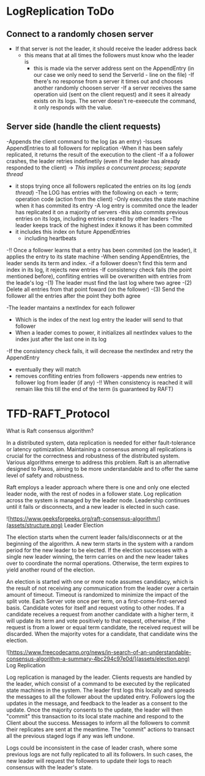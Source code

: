 # LogReplication ToDo

## Connect to a randomly chosen server
- If that server is not the leader, it should receive the leader address back
  - this means that at all times the followers must know who the leader is 
    - this is made via the server address sent on the AppendEntry (in our case we only need to send the ServerId - line on the file)
-If there's no response from a server it times out and chooses another randomly choosen	server
-If a server receives the same operation uid (sent on the client request) and it sees it already exists on its logs. The server doesn't re-exeecute the command, it only responds with the value.

## Server side (handle the client requests)	

-Appends the client command to the log (as an entry)
-Issues AppendEntries to all followers for replication
-When it has been safely replicated, it returns the result of the execution to the client
-If a a follower crashes, the leader retries indefinetily (even if the leader has already responded to the client) -> *This implies a concurrent process; separate thread*
 - it stops trying once all followers replicated the entries on its log (*ends thread*)
-The LOG has entries with the following on each -> term; operation code (action from the client) 
-Only executes the state machine when it has commited its entry	
-A log entry is commited once the leader has replicated it on a majority of servers
 -this also commits previous entries on its logs, including entries created by other leaders
-The leader keeps track of the highest index it knows it has been commited
 - it includes this index on future AppendEntries
   - including heartbeats
		
-!! Once a follower learns that a entry has been commited (on the leader), it applies the entry to its state machine
-When sending AppendEntries, the leader sends its term and index.
 -if a follower doesn't find this term and index in its log, it rejects new entries
-If consistency check fails (the point mentioned before), confliting entries will be overwritten with entries from the leade's log
 -(1) The leader must find the last log where two agree
 -(2) Delete all entries from that point foward (on the follower)
 -(3) Send the follower all the entries after the point they both agree
	
-The leader mantains a nextIndex for each follower	
 - Which is the index of the next log entry the leader will send to that follower
 - When a leader comes to power, it initializes all nextIndex values to the index just after the last one in its log
	
-If the consistency check fails, it will decrease the nextIndex and retry the AppendEntry
 - eventually they will match
 - removes confliting entries from followers
   -appends new entries to follower log from leader (if any)
	-!! When consistency is reached it will remain like this till the end of the term (is guaranteed by RAFT)


# TFD-RAFT_Protocol

What is Raft consensus algorithm?

In a distributed system, data replication is needed for either fault-tolerance or latency optimization. Maintaining a consensus among all replications is crucial for the correctness and robustness of the distributed system. Various algorithms emerge to address this problem. Raft is an alternative designed to Paxos, aiming to be more understandable and to offer the same level of safety and robustness.

Raft employs a leader approach where there is one and only one elected leader node, with the rest of nodes in a follower state. Log replication across the system is managed by the leader node. Leadership continues until it fails or disconnects, and a new leader is elected in such case.

![https://www.geeksforgeeks.org/raft-consensus-algorithm/](assets/structure.png)
Leader Election

The election starts when the current leader fails/disconnects or at the beginning of the algorithm. A new term starts in the system with a random period for the new leader to be elected. If the election successes with a single new leader winning, the term carries on and the new leader takes over to coordinate the normal operations. Otherwise, the term expires to yield another round of the election.

An election is started with one or more node assumes candidacy, which is the result of not receiving any communication from the leader over a certain amount of timeout. Timeout is randomized to minimize the impact of the split vote. Each Server vote once per term, on a first-come-first-served basis. Candidate votes for itself and request voting to other nodes. If a candidate receives a request from another candidate with a higher term, it will update its term and vote positively to that request, otherwise, if the request is from a lower or equal term candidate, the received request will be discarded. When the majority votes for a candidate, that candidate wins the election.

![https://www.freecodecamp.org/news/in-search-of-an-understandable-consensus-algorithm-a-summary-4bc294c97e0d/](assets/election.png)
Log Replication

Log replication is managed by the leader. Clients requests are handled by the leader, which consist of a command to be executed by the replicated state machines in the system. The leader first logs this locally and spreads the messages to all the follower about the updated entry. Followers log the updates in the message, and feedback to the leader as a consent to the update. Once the majority consents to the update, the leader will then "commit" this transaction to its local state machine and respond to the Client about the success. Messages to inform all the followers to commit their replicates are sent at the meantime. The "commit" actions to transact all the previous staged logs if any was left undone.

Logs could be inconsistent in the case of leader crash, where some previous logs are not fully replicated to all its followers. In such cases, the new leader will request the followers to update their logs to reach consensus with the leader's state.
